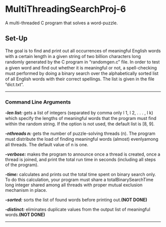 # MultiThreadingSearchProj-6
A multi-threaded C program that solves a word-puzzle.

 ## Set-Up

The goal is to ﬁnd and print out all occurrences of meaningful English words with a certain length in a given string of two billion characters long randomly generated by the C program in “randomgen.c” ﬁle.  In order to test a given word and ﬁnd out whether it is meaningful or not, a spell-checking must performed by doing a binary search over the alphabetically sorted list of all English words with their correct spellings. The list is given in the ﬁle “dict.txt”.
***
 ### Command Line Arguments
<b><i>-len list:</i></b> gets a list of integers (separated by comma only l 1, l 2, . . . , l k) which specify the lengths of meaningful words that the   program must ﬁnd within the random string. If the option is not used, the default list is [8, 9].<br>

<b><i>-nthreads n:</i></b> gets the number of puzzle-solving threads (n). The program must distribute the load of ﬁnding meaningful words (almost) evenlyamong all threads. The default value of n is one.<br>

<b><i>-verbose:</i></b> makes the program to announce once a thread is created, once a thread is joined, and print the total run time in seconds      (including all steps of the program).<br>

<b><i>-time:</i></b> calculates and prints out the total time spent on binary search only. To do this calculation, your program must share a               totalBinarySearchTime long integer shared among all threads with proper mutual exclusion mechanism in place.<br>

<b><i>-sorted:</i></b> sorts the list of found words before printing out.<b>(NOT DONE)</b><br>

<b><i>-distinct:</i></b> eliminates duplicate values from the output list of meaningful words.<b>(NOT DONE)</b><br>
***
